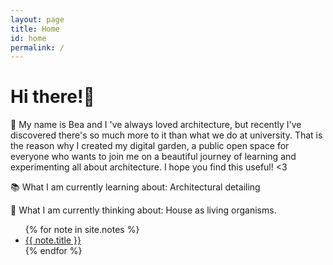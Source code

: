```yaml
---
layout: page
title: Home
id: home
permalink: /
---
```


# Hi there!🌷

👋 My name is Bea and I 've always loved architecture, but recently I've discovered there's so much more to it than what we do at university. That is the reason why I created my digital garden, a public open space for everyone who wants to join me on a beautiful journey of learning and experimenting all about architecture. I hope you find this useful! <3

📚 What I am currently learning about: Architectural detailing

💭 What I am currently thinking about: House as living organisms.

<ul>
  {% for note in site.notes %}
    <li>
      <a href="{{ note.url }}" class="internal-link">{{ note.title }}</a>
    </li>
  {% endfor %}
</ul>